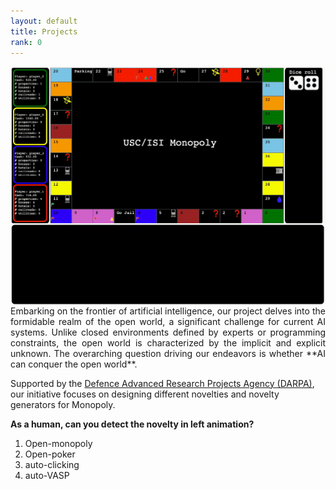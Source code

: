 ```yaml
---
layout: default
title: Projects
rank: 0
---
```

<a href="https://github.com/mayankkejriwal/GNOME-p3"><img class="project_img" style="float: left;" src="/assets/images/projects/monopoly.gif"></a> 
<p style='text-align: justify;'> Embarking on the frontier of artificial intelligence, our project delves into the formidable realm of the open world, a significant challenge for current AI systems. Unlike closed environments defined by experts or programming constraints, the open world is characterized by the implicit and explicit unknown. The overarching question driving our endeavors is whether **AI can conquer the open world**. 

Supported by the [Defence Advanced Research Projects Agency (DARPA)](https://www.darpa.mil/program/science-of-artificial-intelligence-and-learning-for-open-world-novelty), our initiative focuses on designing different novelties and novelty generators for Monopoly.

**As a human, can you detect the novelty in left animation?** </p> 
1. Open-monopoly
2. Open-poker
3. auto-clicking
4. auto-VASP